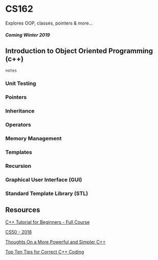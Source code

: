 # CS162
Explores OOP, classes, pointers & more...
##### Coming Winter 2019 

## Introduction to Object Oriented Programming (c++)
    notes
### Unit Testing
### Pointers 
### Inheritance
### Operators 
### Memory Management 
### Templates
### Recursion 
### Graphical User Interface (GUI)
### Standard Template Library (STL)

## Resources
[C++ Tutorial for Beginners - Full Course](https://www.youtube.com/watch?v=vLnPwxZdW4Y)

[CS50 - 2018](https://www.youtube.com/watch?v=5azaK2cBKGw&list=PLhQjrBD2T382eX9-tF75Wa4lmlC7sxNDH)

[Thoughts On a More Powerful and Simpler C++](https://www.youtube.com/watch?v=7I-iOf3A4gY)

[Top Ten Tips for Correct C++ Coding](http://www.informit.com/articles/article.aspx?p=1712962)

